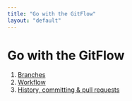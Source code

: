 ```yaml
---
title: "Go with the GitFlow"
layout: "default"
---
```


# Go with the GitFlow

1. [Branches](/branches.html)
2. [Workflow](/workflow.html)
3. [History, committing & pull requests](/history.html)